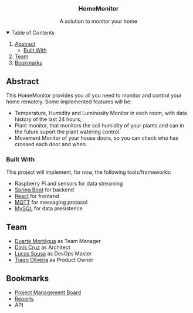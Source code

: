 <!--
*** Thanks for checking out the Best-README-Template. If you have a suggestion
*** that would make this better, please fork the repo and create a pull request
*** or simply open an issue with the tag "enhancement".
*** Thanks again! Now go create something AMAZING! :D
-->



<!-- PROJECT SHIELDS -->
<!--
*** I'm using markdown "reference style" links for readability.
*** Reference links are enclosed in brackets [ ] instead of parentheses ( ).
*** See the bottom of this document for the declaration of the reference variables
*** for contributors-url, forks-url, etc. This is an optional, concise syntax you may use.
*** https://www.markdownguide.org/basic-syntax/#reference-style-links
-->
<!-- [![Contributors][contributors-shield]][contributors-url]
[![Forks][forks-shield]][forks-url]
[![Stargazers][stars-shield]][stars-url]
[![Issues][issues-shield]][issues-url]
[![MIT License][license-shield]][license-url]
[![LinkedIn][linkedin-shield]][linkedin-url] -->



<!-- PROJECT LOGO -->
<br />
<p align="center">
  <!-- <a href="https://github.com/l-sousa/ies-home-automation">
    <img src="images/logo.png" alt="Logo" width="80" height="80">
  </a> -->

  <h3 align="center">HomeMonitor</h3>

  <p align="center">
    A solution to monitor your home
    <!-- <br />
    <a href="https://github.com/othneildrew/Best-README-Template"><strong>Explore the docs »</strong></a>
    <br /> -->
    <br />
    <!-- <a href="https://github.com/othneildrew/Best-README-Template">View Demo</a>
    ·
    <a href="https://github.com/othneildrew/Best-README-Template/issues">Report Bug</a>
    ·
    <a href="https://github.com/othneildrew/Best-README-Template/issues">Request Feature</a>
  </p> -->
</p>



<!-- TABLE OF CONTENTS -->
<details open="open">
  <summary>Table of Contents</summary>
  <ol>
    <li>
      <a href="#abstract">Abstract</a>
      <ul>
        <li><a href="#built-with">Built With</a></li>
      </ul>
    </li>
    <li><a href="#team">Team</a> </li>
    <li><a href="#bookmarks">Bookmarks</a></li>
  </ol>
</details>



<!-- ABOUT THE PROJECT -->
## Abstract

<!-- [![Product Name Screen Shot][product-screenshot]](https://example.com) -->

This HomeMonitor provides you all you need to monitor and control your home remotely. Some implemented features will be:
* Temperature, Humidity and Luminosity Monitor in each room, with data history of the last 24 hours;
* Plant monitor, that monitors the soil humidity of your plants and can in the future suport the plant watering control.
* Movement Monitor of your house doors, so you can check who has crossed each door and when.

### Built With

This project will implement, for now, the following tools/frameworks:
* Raspberry Pi and sensors for data streaming
* [Spring Boot](https://spring.io/projects/spring-boot) for backend
* [React](https://reactjs.org) for frontend
* [MQTT](https://mqtt.org/) for messaging protocol
* [MySQL](https://www.mysql.com) for data presistence

<!-- GETTING STARTED -->
## Team

* [Duarte Mortágua](https://github.com/DNTM2802) as Team Manager
* [Dinis Cruz](https://github.com/Barroqueiro) as Architect
* [Lucas Sousa](https://github.com/l-sousa) as DevOps Master
* [Tiago Oliveira](https://github.com/TiagoOliveira0) as Product Owner

## Bookmarks

* [Project Management Board](https://github.com/l-sousa/ies-home-automation/projects/1)
* [Reports](https://drive.google.com/drive/folders/1DfaJ5LZ0kh2Dr1oSiN9wNIbAP4SvgqBq?usp=sharing)
* API

<!-- MARKDOWN LINKS & IMAGES -->
<!-- https://www.markdownguide.org/basic-syntax/#reference-style-links -->
[contributors-shield]: https://img.shields.io/github/contributors/othneildrew/Best-README-Template.svg?style=for-the-badge
[contributors-url]: https://github.com/l-sousa/ies-home-automation/graphs/contributors
[issues-shield]: https://img.shields.io/github/issues/othneildrew/Best-README-Template.svg?style=for-the-badge
[issues-url]: https://github.com/l-sousa/ies-home-automation/issues
[product-screenshot]: images/screenshot.png